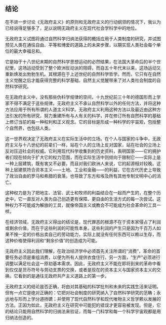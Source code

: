 ## 结论

在不进一步讨论《无政府主义》的原则和无政府主义的行动纲领的情况下，我认为已经说得足够多了，足以说明无政府主义在现代社会学科学中的地位。

无政府主义试图将通过自然科学归纳法获得的概括应用于人类制度的研究，并试图预见人类在通往自由、平等和博爱的道路上的未来步骤，以期实现人类社会每个单位的最大幸福总和。

它是始于十八世纪末期的自然科学思想运动的必然结果，在法国大革命后的半个世纪里，这场运动受到了整个欧洲反动派的阻碍，而自五十年代末以来，这场运动又重新焕发出勃勃生机。其根源在于上述世纪的自然科学哲学。然而，它只有在自然主义觉醒之后才能获得完整的科学基础，自然主义觉醒带来了对人类社会制度的自然科学研究。

在无政府主义中，没有那些伪科学规律的空间，十九世纪前三十年的德国形而上学家不得不满足于这些规律。无政府主义不承认自然科学以外的任何方法，并将这种方法应用于所有所谓的人道主义科学。无政府主义利用这种方法以及最近由这种方法引发的所有研究，努力重建所有与人有关的科学，并在修订所有自然科学的基础上修订当前的每一种权利和正义观念。它的目标是形成一种科学的宇宙观，包括整个自然界，也包括人类。

这一世界观决定了无政府主义在实际生活中的立场。在个人与国家的斗争中，无政府主义与十八世纪的前辈们一样，站在个人的立场上反对国家，站在社会的立场上反对压迫社会的权威。它利用现代科学收集到的历史资料，表明国家——它的拥护者们现在倾向于扩大它的权力范围，而在实际生活中则倾向于限制它——实际上是一种上层建筑，既有害又不必要，而且对我们欧洲人来说，它的起源相对较晚。这种上层建筑符合资本主义——土地、工业和金融——的利益，它在古代历史上导致了政治自由的罗马和希腊的衰落，也导致了东方和埃及所有其他专制文明中心的消亡。

这种权力是为了把地主、法官、武士和牧师的利益结合在一起而产生的，在整个历史中，它一直反对人类为自己创造更有保障、更自由的生活方式的每一次尝试。这种权力不可能成为解放的工具，就像帝国主义或教会不可能成为社会革命的工具一样。

在经济领域，无政府主义得出的结论是，现代罪恶的根源不在于资本家侵占了利润或剩余价值，而在于这些利润的可能性本身。这些利润的产生只是因为千百万人如果不按一定的价格出卖自己的劳动能力，实际上就没有任何东西可以赖以生存，而这种价格使得利润和“剩余价值”的创造成为可能。

无政府主义因此我们理解，在政治经济学中必须首先关注所谓的“消费”，革命的首要任务必须是重组消费，以便为所有人提供衣食住行。另一方面，“生产”必须进行调整以满足社会这一原初基本需求。因此，无政府主义不能在即将到来的革命中看到仅仅是货币符号与劳动支票的交换，或者是现在的资本主义与国家资本主义的交换。它看到的是通往无政府共产主义道路上的第一步。

无政府主义的结论是否正确，将由对其基础的科学批判和未来的实践生活来证明。但有一点它是绝对正确的：它把对社会制度的研究纳入了自然科学研究的范畴；永远地与形而上学分道扬镳；并使用了现代自然科学和现代唯物主义哲学赖以发展的方法。正因为如此，无政府主义在研究中可能犯的错误才更容易被发现。但是，它的结论只能用自然科学的归纳法来验证，而每一门科学和每一个科学宇宙观都是用归纳法创造的。

